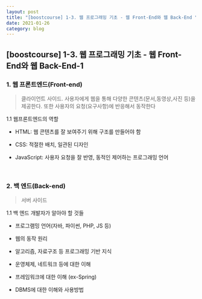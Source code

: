 ```yaml
---
layout: post
title: "[boostcourse] 1-3. 웹 프로그래밍 기초 - 웹 Front-End와 웹 Back-End "
date: 2021-01-26
category: blog
---
```


## [boostcourse] 1-3. 웹 프로그래밍 기초 - 웹 Front-End와 웹 Back-End-1

### 1. 웹 프론트엔드(Front-end)

> 클라이언트 사이드. 사용자에게 웹을 통해 다양한 콘텐츠(문서,동영상,사진 등)을 제공한다. 또한 사용자의 요청(요구사항)에 반응해서 동작한다

1.1 웹프론트엔드의 역할

- HTML: 웹 콘텐츠를 잘 보여주기 위해 구조를 만들어야 함
 
- CSS: 적절한 배치, 일관된 디자인

- JavaScript: 사용자 요청을 잘 반영, 동적인 제어하는 프로그래밍 언어

<br>

### 2. 백 엔드(Back-end)

> 서버 사이드

1.1 백 엔드 개발자가 알아야 할 것들

- 프로그램밍 언어(자바, 파이썬, PHP, JS 등)

- 웹의 동작 원리

- 알고리즘, 자료구조 등 프로그래밍 기반 지식

- 운영체제, 네트워크 등에 대한 이해

- 프레임워크에 대한 이해 (ex-Spring)

- DBMS에 대한 이해와 사용방법



